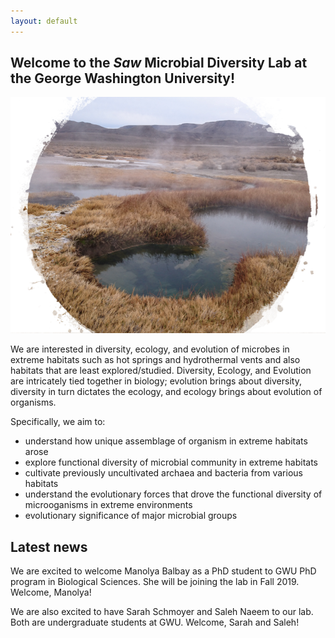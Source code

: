 ```yaml
---
layout: default
---
```


## Welcome to the *Saw* Microbial Diversity Lab at the George Washington University!

<img src="images/hs1.png">

We are interested in diversity, ecology, and evolution of microbes in extreme habitats such as hot springs and hydrothermal vents and also habitats that are least explored/studied. 
Diversity, Ecology, and Evolution are intricately tied together in biology; evolution brings about diversity, diversity in turn dictates the ecology, and ecology brings about evolution of organisms.

Specifically, we aim to:
- understand how unique assemblage of organism in extreme habitats arose
- explore functional diversity of microbial community in extreme habitats
- cultivate previously uncultivated archaea and bacteria from various habitats
- understand the evolutionary forces that drove the functional diversity of microoganisms in extreme environments
- evolutionary significance of major microbial groups

## Latest news

We are excited to welcome Manolya Balbay as a PhD student to GWU PhD program in Biological Sciences. She will be joining the lab in Fall 2019. Welcome, Manolya!

We are also excited to have Sarah Schmoyer and Saleh Naeem to our lab. Both are undergraduate students at GWU. Welcome, Sarah and Saleh!
